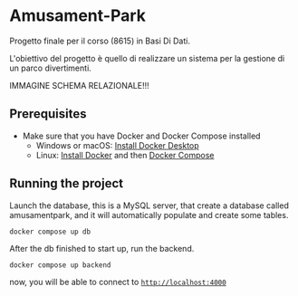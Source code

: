 # Amusament-Park
Progetto finale per il corso (8615) in Basi Di Dati.

L'obiettivo del progetto è quello di realizzare un sistema per la gestione di un parco divertimenti.

IMMAGINE SCHEMA RELAZIONALE!!!

## Prerequisites
- Make sure that you have Docker and Docker Compose installed
  - Windows or macOS:
    [Install Docker Desktop](https://www.docker.com/get-started)
  - Linux: [Install Docker](https://www.docker.com/get-started) and then
    [Docker Compose](https://github.com/docker/compose)

## Running the project

Launch the database, this is a MySQL server, that create a database called amusamentpark, and it will automatically populate and create some tables. 

```console
docker compose up db
```

After the db finished to start up, run the backend. 

```console
docker compose up backend
```

now, you will be able to connect to [`http://localhost:4000`](http://localhost:4000)